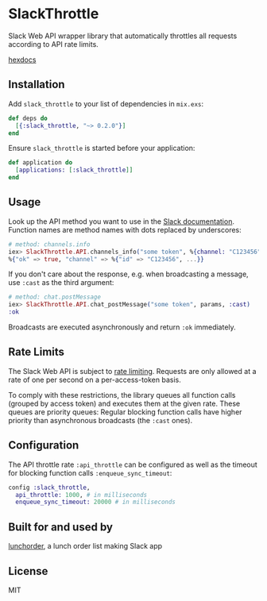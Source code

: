 # SlackThrottle

Slack Web API wrapper library that automatically throttles all requests according to API rate limits.

[hexdocs](https://hexdocs.pm/slack_throttle)

## Installation

Add `slack_throttle` to your list of dependencies in `mix.exs`:

```elixir
def deps do
  [{:slack_throttle, "~> 0.2.0"}]
end
```

Ensure `slack_throttle` is started before your application:

```elixir
def application do
  [applications: [:slack_throttle]]
end
```

## Usage

Look up the API method you want to use in the
[Slack documentation](https://api.slack.com/methods). Function names are
method names with dots replaced by underscores:

```elixir
# method: channels.info
iex> SlackThrottle.API.channels_info("some token", %{channel: "C123456"})
%{"ok" => true, "channel" => %{"id" => "C123456", ...}}
```

If you don't care about the response, e.g. when broadcasting a message,
use `:cast` as the third argument:

```elixir
# method: chat.postMessage
iex> SlackThrottle.API.chat_postMessage("some token", params, :cast)
:ok
```

Broadcasts are executed asynchronously and return `:ok` immediately.

## Rate Limits

The Slack Web API is subject to
[rate limiting](https://api.slack.com/docs/rate-limits).  Requests are only
allowed at a rate of one per second on a per-access-token basis.

To comply with these restrictions, the library queues all function calls
(grouped by access token) and executes them at the given rate.  These queues
are priority queues: Regular blocking function calls have higher priority than
asynchronous broadcasts (the `:cast` ones).

## Configuration

The API throttle rate `:api_throttle` can be configured as well as the
timeout for blocking function calls `:enqueue_sync_timeout`:

```elixir
config :slack_throttle,
  api_throttle: 1000, # in milliseconds
  enqueue_sync_timeout: 20000 # in milliseconds
```

## Built for and used by

[lunchorder](https://lunch.cjh.io), a lunch order list making Slack app

## License

MIT
